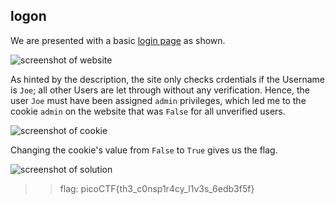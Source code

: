 ## **logon**  
We are presented with a basic [login page](https://jupiter.challenges.picoctf.org/problem/15796/) as shown.

![screenshot of website](https://lh4.googleusercontent.com/DLgWpQeR0uW6phFHdsF_u4OaK3lYK94urHnIw2vG8kl55b8O8mPzpL8guVLxwIVsIbA=w2400)

As hinted by the description, the site only checks crdentials if the Username is `Joe`; all other Users are let through without any verification. Hence, the user `Joe` must have been assigned `admin` privileges, which led me to the cookie `admin` on the website that was `False` for all unverified users.

![screenshot of cookie](https://lh6.googleusercontent.com/DARqRar5UkRVyJBA4THIm-NrEw2FbDAyRrox-yj4s2I2ikud-9KG-0jUu9zxUyn7j7M=w2400)

Changing the cookie's value from `False` to `True` gives us the flag.

![screenshot of solution](https://lh3.googleusercontent.com/CCfKM9_Y4tvlOVjkSY8sFzib_ayZLaDfukIwuOcJOgS8TA-KG32s4psJlt8S-1iGwp4=w2400)

>> flag: picoCTF{th3_c0nsp1r4cy_l1v3s_6edb3f5f}
